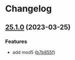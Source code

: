 # Changelog

## [25.1.0](https://github.com/Yapcheekian/gomodules/compare/mod5-v25.0.0...mod5/v25.1.0) (2023-03-25)


### Features

* add mod5 ([b7b855f](https://github.com/Yapcheekian/gomodules/commit/b7b855f6dd5ec86efb32b8bc2ec0d10e5de7264a))
